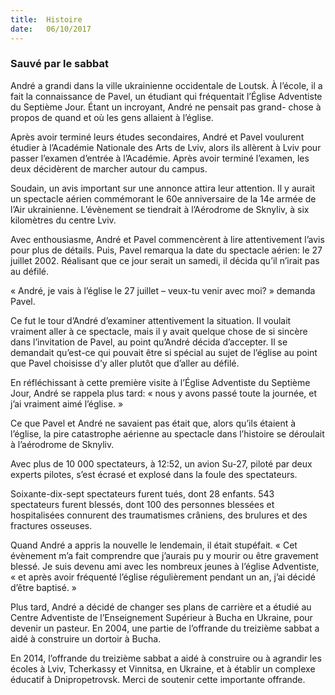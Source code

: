 ```yaml
---
title:  Histoire
date:   06/10/2017
---
```


### Sauvé par le sabbat

André a grandi dans la ville ukrainienne occidentale de Loutsk. À l’école, il a fait la connaissance de Pavel, un  étudiant qui fréquentait l’Église Adventiste du Septième Jour. Étant un incroyant, André ne pensait pas grand- chose à propos de quand et où les gens allaient à l’église. 

Après avoir terminé leurs études secondaires, André et Pavel voulurent étudier à l’Académie Nationale des Arts  de Lviv, alors ils allèrent à Lviv pour passer l’examen d’entrée à l’Académie. Après avoir terminé l’examen, les  deux décidèrent de marcher autour du campus. 

Soudain, un avis important sur une annonce attira leur attention. Il y aurait un spectacle aérien commémorant  le 60e anniversaire de la 14e armée de l’Air ukrainienne. L’évènement se tiendrait à l’Aérodrome de Sknyliv, à  six kilomètres du centre Lviv. 

Avec enthousiasme, André et Pavel commencèrent à lire attentivement l’avis pour plus de détails. Puis, Pavel  remarqua la date du spectacle aérien: le 27 juillet 2002. Réalisant que ce jour serait un samedi, il décida qu’il  n’irait pas au défilé. 

« André, je vais à l’église le 27 juillet – veux-tu venir avec moi? » demanda Pavel. 

Ce fut le tour d’André d’examiner attentivement la situation. Il voulait vraiment aller à ce spectacle, mais il y  avait quelque chose de si sincère dans l’invitation de Pavel, au point qu’André décida d’accepter. Il se demandait qu’est-ce qui pouvait être si spécial au sujet de l’église au point que Pavel choisisse d’y aller plutôt  que d’aller au défilé. 

En réfléchissant à cette première visite à l’Église Adventiste du Septième Jour, André se rappela plus tard: «  nous y avons passé toute la journée, et j’ai vraiment aimé l’église. » 

Ce que Pavel et André ne savaient pas était que, alors qu’ils étaient à l’église, la pire catastrophe aérienne au  spectacle dans l’histoire se déroulait à l’aérodrome de Sknyliv. 

Avec plus de 10 000 spectateurs, à 12:52, un avion Su-27, piloté par deux experts pilotes, s’est écrasé et  explosé dans la foule des spectateurs. 

Soixante-dix-sept spectateurs furent tués, dont 28 enfants. 543 spectateurs furent blessés, dont 100 des  personnes blessées et hospitalisées connurent des traumatismes crâniens, des brulures et des fractures osseuses. 

Quand André a appris la nouvelle le lendemain, il était stupéfait. « Cet évènement m’a fait comprendre que  j’aurais pu y mourir ou être gravement blessé. Je suis devenu ami avec les nombreux jeunes à l’église Adventiste, « et après avoir fréquenté l’église régulièrement pendant un an, j’ai décidé d’être baptisé. » 

Plus tard, André a décidé de changer ses plans de carrière et a étudié au Centre Adventiste de l’Enseignement  Supérieur à Bucha en Ukraine, pour devenir un pasteur. En 2004, une partie de l’offrande du treizième sabbat a  aidé à construire un dortoir à Bucha.

En 2014, l’offrande du treizième sabbat a aidé à construire ou à agrandir les écoles à Lviv, Tcherkassy et  Vinnitsa, en Ukraine, et à établir un complexe éducatif à Dnipropetrovsk. Merci de soutenir cette importante offrande. 
